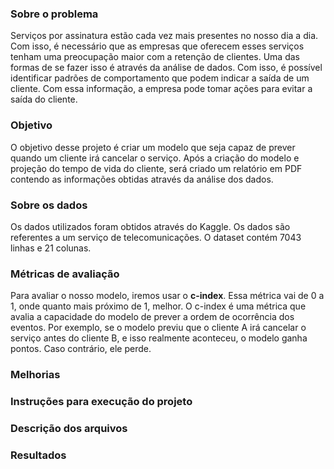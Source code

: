 ### Sobre o problema

Serviços por assinatura estão cada vez mais presentes no nosso dia a dia. Com
isso, é necessário que as empresas que oferecem esses serviços tenham uma
preocupação maior com a retenção de clientes. Uma das formas de se fazer isso é
através da análise de dados. Com isso, é possível identificar padrões de
comportamento que podem indicar a saída de um cliente. Com essa informação, a
empresa pode tomar ações para evitar a saída do cliente.

### Objetivo

O objetivo desse projeto é criar um modelo que seja capaz de prever quando um
cliente irá cancelar o serviço. Após a criação do modelo e projeção do tempo
de vida do cliente, será criado um relatório em PDF contendo as informações
obtidas através da análise dos dados.

### Sobre os dados

Os dados utilizados foram obtidos através do Kaggle. Os dados são referentes a
um serviço de telecomunicações. O dataset contém 7043 linhas e 21 colunas.

### Métricas de avaliação

Para avaliar o nosso modelo, iremos usar o **c-index**. Essa métrica vai de 0 a 
1, onde quanto mais próximo de 1, melhor. O c-index é uma métrica que avalia a
capacidade do modelo de prever a ordem de ocorrência dos eventos. Por exemplo,
se o modelo previu que o cliente A irá cancelar o serviço antes do cliente B,
e isso realmente aconteceu, o modelo ganha pontos. Caso contrário, ele perde.

### Melhorias


### Instruções para execução do projeto


### Descrição dos arquivos



### Resultados

